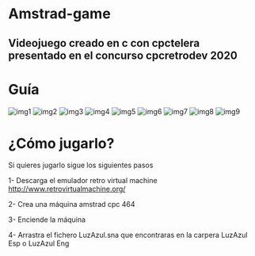 # Amstrad-game

## Videojuego creado en c con cpctelera presentado en el concurso cpcretrodev 2020

Guía
=====

![img1](https://user-images.githubusercontent.com/44770300/125103227-6eb95a00-e0dc-11eb-8712-f8f09a8432dc.png)
![img2](https://user-images.githubusercontent.com/44770300/125103261-7678fe80-e0dc-11eb-8963-b6a05064883a.png)
![img3](https://user-images.githubusercontent.com/44770300/125103299-80026680-e0dc-11eb-8260-f8526fe0bc4f.png)
![img4](https://user-images.githubusercontent.com/44770300/125103302-809afd00-e0dc-11eb-8765-ab9efdf738b4.png)
![img5](https://user-images.githubusercontent.com/44770300/125103380-94466380-e0dc-11eb-9e31-bce9f42dbbb2.png)
![img6](https://user-images.githubusercontent.com/44770300/125103450-a58f7000-e0dc-11eb-8b8d-6df2f443ff59.png)
![img7](https://user-images.githubusercontent.com/44770300/125103451-a6280680-e0dc-11eb-91d1-8ef720bfb9ff.png)
![img8](https://user-images.githubusercontent.com/44770300/125103415-9d373500-e0dc-11eb-8a48-5a691effb965.png)
![img9](https://user-images.githubusercontent.com/44770300/125103497-b213c880-e0dc-11eb-834b-69d7ad57367b.png)


¿Cómo jugarlo?
=====

Si quieres jugarlo sigue los siguientes pasos

1- Descarga el emulador retro virtual machine http://www.retrovirtualmachine.org/ 

2- Crea una máquina amstrad cpc 464

3- Enciende la máquina

4- Arrastra el fichero LuzAzul.sna que encontraras en la carpera LuzAzul Esp o LuzAzul Eng

